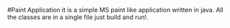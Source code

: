 #Paint Application
it is a simple MS paint like application written in java.
All the classes are in a single file just build and run!.